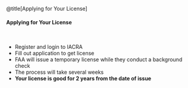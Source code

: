 <div class="slide-bg-style-left"></div><div class="slide-bg-style-right"></div>

@title[Applying for Your License]

#### Applying for Your License

<br>

- Register and login to IACRA
- Fill out application to get license
- FAA will issue a temporary license while they conduct a background check
- The process will take several weeks
- **Your license is good for 2 years from the date of issue**  
